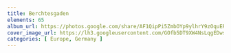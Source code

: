 ```yaml
---
title: Berchtesgaden
elements: 65
album_url: https://photos.google.com/share/AF1QipPi5ZmbOYp9ylhrY9zOquERVaKbnA5t26UU7n8IFEhXwjzONBZu_cJniT6PaCpYlg?key=NUptUE4zZTQ0cVB5eVo5YlBZWW9oUUpuUnVmUGZR
cover_image_url: https://lh3.googleusercontent.com/GOfb5DT9XW4NsLqgEDws-md5rzvvfe4mWhMTKITN6hQZnVDcqAwvl8dfErulh-pSBs02-_nCNAVhEyIx---h0Q9g0gvl45gL83SLpzqXg_hlkXRFPSs7_tCy9bjoLushIjTEekeB3bX88FruTciQLGfrd4zHUxylTy35LRyz0QdEHexEWrcy2CLSEz8a2uMjf5ZZGRlRkrMcZqrlrVCIyP9DcbHVeZ3AWAzqCXVPQvBvD8hHnOxFI1Psi8iylNEy3NDcJUu79XHCGk15PQ-UTmhN3q5QwBOO0BrhBqOjwDufWi-jDgeJI6X58WRWusZd5N1wklMOquNheC8qmEpLb7j4aAKJc7MSHy2owahQe2rE8TL6_7HwacGwsh9B0jJBTN9xtCVs1NAQk1NP5MLwz-xTwnfnxHnuM-nfvGFGQtG6-UdbC2Svswv09N79-09_FI2psbV2lDhA7IVGbj1UJrt7jouFf4Km1gnZRBXVM_iVoztcr_9sclcYqUMxWjZFCTQlfJUWqiKMPHiuMJ9FJxpVVlubE3gni10xrs6xuoa3S_nFsHUtkPj6V3uNf1vzxGbOhrjL4CS6JCuBI-GUIIWpTGRnHgAux0EsyY6vbJgVHehSnivfn9v5YQ5NsK0FujPlu252vGYNR4V6cbiJS-GXfQ=s195-p-k-no
categories: [ Europe, Germany ]
---
```

